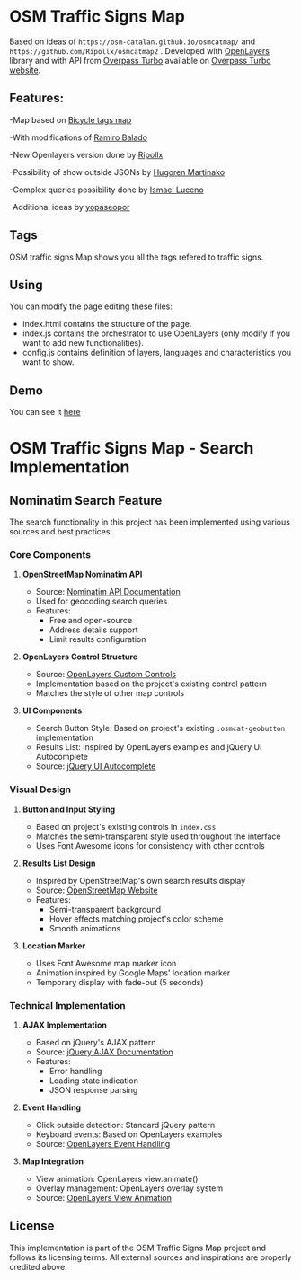 # OSM Traffic Signs Map

Based on ideas of `https://osm-catalan.github.io/osmcatmap/` and `https://github.com/Ripollx/osmcatmap2` .
Developed with [OpenLayers](https://openlayers.org/) library  and with API from [Overpass Turbo](https://wiki.openstreetmap.org/wiki/Overpass_turbo) available on [Overpass Turbo website](https://overpass-turbo.eu/).

## Features:

-Map based on [Bicycle tags map](https://wiki.openstreetmap.org/wiki/Bicycle_tags_map)

-With modifications of [Ramiro Balado](https://github.com/Qjammer)

-New Openlayers version done by [Ripollx](https://github.com/Ripollx)

-Possibility of show outside JSONs by [Hugoren Martinako ](https://github.com/Crashillo)

-Complex queries possibility done by [Ismael Luceno](https://github.com/ismaell)

-Additional ideas by [yopaseopor](https://github.com/yopaseopor)

## Tags

OSM traffic signs Map shows you all the tags refered to traffic signs.


## Using

You can modify the page editing these files:
* index.html contains the structure of the page.
* index.js contains the orchestrator to use OpenLayers (only modify if you want to add new functionalities).
* config.js contains definition of layers, languages and characteristics you want to show.

## Demo

You can see it [here](https://yopaseopor.github.io/osmtrafficsignsmap)

# OSM Traffic Signs Map - Search Implementation

## Nominatim Search Feature

The search functionality in this project has been implemented using various sources and best practices:

### Core Components

1. **OpenStreetMap Nominatim API**
   - Source: [Nominatim API Documentation](https://nominatim.org/release-docs/latest/api/Search/)
   - Used for geocoding search queries
   - Features:
     - Free and open-source
     - Address details support
     - Limit results configuration

2. **OpenLayers Control Structure**
   - Source: [OpenLayers Custom Controls](https://openlayers.org/en/latest/examples/custom-controls.html)
   - Implementation based on the project's existing control pattern
   - Matches the style of other map controls

3. **UI Components**
   - Search Button Style: Based on project's existing `.osmcat-geobutton` implementation
   - Results List: Inspired by OpenLayers examples and jQuery UI Autocomplete
   - Source: [jQuery UI Autocomplete](https://jqueryui.com/autocomplete/)

### Visual Design

1. **Button and Input Styling**
   - Based on project's existing controls in `index.css`
   - Matches the semi-transparent style used throughout the interface
   - Uses Font Awesome icons for consistency with other controls

2. **Results List Design**
   - Inspired by OpenStreetMap's own search results display
   - Source: [OpenStreetMap Website](https://www.openstreetmap.org/)
   - Features:
     - Semi-transparent background
     - Hover effects matching project's color scheme
     - Smooth animations

3. **Location Marker**
   - Uses Font Awesome map marker icon
   - Animation inspired by Google Maps' location marker
   - Temporary display with fade-out (5 seconds)

### Technical Implementation

1. **AJAX Implementation**
   - Based on jQuery's AJAX pattern
   - Source: [jQuery AJAX Documentation](https://api.jquery.com/jquery.ajax/)
   - Features:
     - Error handling
     - Loading state indication
     - JSON response parsing

2. **Event Handling**
   - Click outside detection: Standard jQuery pattern
   - Keyboard events: Based on OpenLayers examples
   - Source: [OpenLayers Event Handling](https://openlayers.org/en/latest/examples/custom-controls.html)

3. **Map Integration**
   - View animation: OpenLayers view.animate()
   - Overlay management: OpenLayers overlay system
   - Source: [OpenLayers View Animation](https://openlayers.org/en/latest/examples/animation.html)

## License

This implementation is part of the OSM Traffic Signs Map project and follows its licensing terms. All external sources and inspirations are properly credited above.
